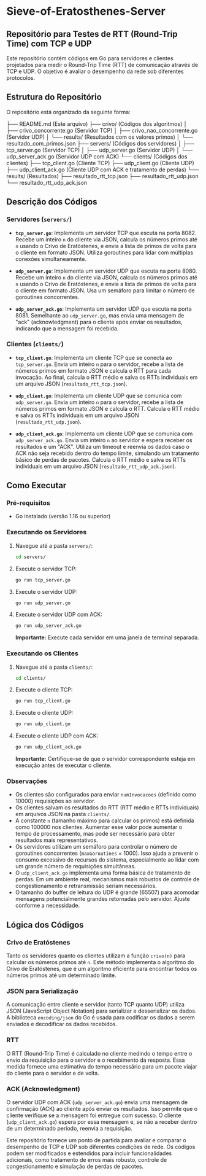 # Sieve-of-Eratosthenes-Server

## Repositório para Testes de RTT (Round-Trip Time) com TCP e UDP

Este repositório contém códigos em Go para servidores e clientes projetados para medir o Round-Trip Time (RTT) de comunicação através de TCP e UDP. O objetivo é avaliar o desempenho da rede sob diferentes protocolos.

## Estrutura do Repositório

O repositório está organizado da seguinte forma:

├── README.md (Este arquivo)
├── crivo/ (Códigos dos algoritmos)
│ ├── crivo_concorrente.go (Servidor TCP)
│ ├── crivo_nao_concorrente.go (Servidor UDP)
│ └── results/ (Resultados com os valores primos)
│ └── resultado_com_primos.json
├── servers/ (Códigos dos servidores)
│ ├── tcp_server.go (Servidor TCP)
│ ├── udp_server.go (Servidor UDP)
│ └── udp_server_ack.go (Servidor UDP com ACK)
└── clients/ (Códigos dos clientes)
├── tcp_client.go (Cliente TCP)
├── udp_client.go (Cliente UDP)
├── udp_client_ack.go (Cliente UDP com ACK e tratamento de perdas)
└── results/ (Resultados)
├── resultado_rtt_tcp.json
├── resultado_rtt_udp.json
└── resultado_rtt_udp_ack.json

## Descrição dos Códigos

### Servidores (`servers/`)

- **`tcp_server.go`**: Implementa um servidor TCP que escuta na porta 8082. Recebe um inteiro `n` do cliente via JSON, calcula os números primos até `n` usando o Crivo de Eratóstenes, e envia a lista de primos de volta para o cliente em formato JSON. Utiliza goroutines para lidar com múltiplas conexões simultaneamente.

- **`udp_server.go`**: Implementa um servidor UDP que escuta na porta 8080. Recebe um inteiro `n` do cliente via JSON, calcula os números primos até `n` usando o Crivo de Eratóstenes, e envia a lista de primos de volta para o cliente em formato JSON. Usa um semáforo para limitar o número de goroutines concorrentes.

- **`udp_server_ack.go`**: Implementa um servidor UDP que escuta na porta 8081. Semelhante ao `udp_server.go`, mas envia uma mensagem de "ack" (acknowledgment) para o cliente após enviar os resultados, indicando que a mensagem foi recebida.

### Clientes (`clients/`)

- **`tcp_client.go`**: Implementa um cliente TCP que se conecta ao `tcp_server.go`. Envia um inteiro `n` para o servidor, recebe a lista de números primos em formato JSON e calcula o RTT para cada invocação. Ao final, calcula o RTT médio e salva os RTTs individuais em um arquivo JSON (`resultado_rtt_tcp.json`).

- **`udp_client.go`**: Implementa um cliente UDP que se comunica com `udp_server.go`. Envia um inteiro `n` para o servidor, recebe a lista de números primos em formato JSON e calcula o RTT. Calcula o RTT médio e salva os RTTs individuais em um arquivo JSON (`resultado_rtt_udp.json`).

- **`udp_client_ack.go`**: Implementa um cliente UDP que se comunica com `udp_server_ack.go`. Envia um inteiro `n` ao servidor e espera receber os resultados e um "ACK". Utiliza um timeout e reenvia os dados caso o ACK não seja recebido dentro do tempo limite, simulando um tratamento básico de perdas de pacotes. Calcula o RTT médio e salva os RTTs individuais em um arquivo JSON (`resultado_rtt_udp_ack.json`).

## Como Executar

### Pré-requisitos

- Go instalado (versão 1.16 ou superior)

### Executando os Servidores

1.  Navegue até a pasta `servers/`:

    ```bash
    cd servers/
    ```

2.  Execute o servidor TCP:

    ```bash
    go run tcp_server.go
    ```

3.  Execute o servidor UDP:

    ```bash
    go run udp_server.go
    ```

4.  Execute o servidor UDP com ACK:

    ```bash
    go run udp_server_ack.go
    ```

    **Importante:** Execute cada servidor em uma janela de terminal separada.

### Executando os Clientes

1.  Navegue até a pasta `clients/`:

    ```bash
    cd clients/
    ```

2.  Execute o cliente TCP:

    ```bash
    go run tcp_client.go
    ```

3.  Execute o cliente UDP:

    ```bash
    go run udp_client.go
    ```

4.  Execute o cliente UDP com ACK:

    ```bash
    go run udp_client_ack.go
    ```

    **Importante:** Certifique-se de que o servidor correspondente esteja em execução antes de executar o cliente.

### Observações

- Os clientes são configurados para enviar `numInvocacoes` (definido como 10000) requisições ao servidor.
- Os clientes salvam os resultados do RTT (RTT médio e RTTs individuais) em arquivos JSON na pasta `clients/`.
- A constante `n` (tamanho máximo para calcular os primos) está definida como 100000 nos clientes. Aumentar esse valor pode aumentar o tempo de processamento, mas pode ser necessário para obter resultados mais representativos.
- Os servidores utilizam um semáforo para controlar o número de goroutines concorrentes (`maxGoroutines` = 1000). Isso ajuda a prevenir o consumo excessivo de recursos do sistema, especialmente ao lidar com um grande número de requisições simultâneas.
- O `udp_client_ack.go` implementa uma forma básica de tratamento de perdas. Em um ambiente real, mecanismos mais robustos de controle de congestionamento e retransmissão seriam necessários.
- O tamanho do buffer de leitura do UDP é grande (65507) para acomodar mensagens potencialmente grandes retornadas pelo servidor. Ajuste conforme a necessidade.

## Lógica dos Códigos

### Crivo de Eratóstenes

Tanto os servidores quanto os clientes utilizam a função `crivo(n)` para calcular os números primos até `n`. Este método implementa o algoritmo do Crivo de Eratóstenes, que é um algoritmo eficiente para encontrar todos os números primos até um determinado limite.

### JSON para Serialização

A comunicação entre cliente e servidor (tanto TCP quanto UDP) utiliza JSON (JavaScript Object Notation) para serializar e desserializar os dados. A biblioteca `encoding/json` do Go é usada para codificar os dados a serem enviados e decodificar os dados recebidos.

### RTT

O RTT (Round-Trip Time) é calculado no cliente medindo o tempo entre o envio da requisição para o servidor e o recebimento da resposta. Essa medida fornece uma estimativa do tempo necessário para um pacote viajar do cliente para o servidor e de volta.

### ACK (Acknowledgment)

O servidor UDP com ACK (`udp_server_ack.go`) envia uma mensagem de confirmação (ACK) ao cliente após enviar os resultados. Isso permite que o cliente verifique se a mensagem foi entregue com sucesso. O cliente (`udp_client_ack.go`) espera por essa mensagem e, se não a receber dentro de um determinado período, reenvia a requisição.

Este repositório fornece um ponto de partida para avaliar e comparar o desempenho de TCP e UDP sob diferentes condições de rede. Os códigos podem ser modificados e estendidos para incluir funcionalidades adicionais, como tratamento de erros mais robusto, controle de congestionamento e simulação de perdas de pacotes.
